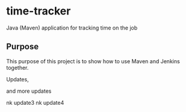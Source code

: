 # time-tracker
Java (Maven) application for tracking time on the job

## Purpose

This purpose of this project is to show how to use Maven and Jenkins together.

Updates, 

and more updates

nk update3
nk update4
